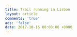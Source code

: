 ```yaml
---
title: Trail running in Lisbon
layout: article
comments: 'true'
ads: 'false'
date: 2017-10-16 00:00:00 +0000
---
```

